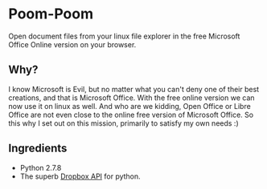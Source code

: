 # Poom-Poom
Open document files from your linux file explorer in the free Microsoft Office Online version on your browser.

## Why?
I know Microsoft is Evil, but no matter what you can't deny one of their best creations, and that is Microsoft Office. With the free online version we can now use it on linux as well. And who are we kidding, Open Office or Libre Office are not even close to the online free version of Microsoft Office. So this why I set out on this mission, primarily to satisfy my own needs :)

## Ingredients
* Python 2.7.8
* The superb [Dropbox API](https://www.dropbox.com/developers/core/docs/python) for python.

